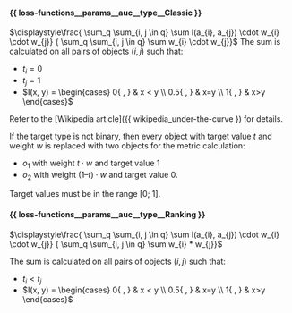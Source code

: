 
#### {{ loss-functions__params__auc__type__Classic }}
$\displaystyle\frac{ \sum_q \sum_{i, j \in q}  \sum I(a_{i}, a_{j}) \cdot w_{i} \cdot w_{j}} { \sum_q \sum_{i, j \in q}
                      \sum w_{i} \cdot w_{j}}$
The sum is calculated on all pairs of objects $(i,j)$ such that:
- $t_{i} = 0$
- $t_{j} = 1$
- $I(x, y) = \begin{cases} 0{ , } & x < y \\ 0.5{ , } & x=y \\ 1{ , } & x>y \end{cases}$

Refer to the [Wikipedia article]({{ wikipedia_under-the-curve }) for details.

If the target type is not binary, then every object with target value $t$ and weight $w$ is replaced with two objects for the metric calculation:

- $o_{1}$ with weight $t \cdot w$ and target value 1
- $o_{2}$ with weight $(1 – t) \cdot w$ and target value 0.

Target values must be in the range [0; 1].

#### {{ loss-functions__params__auc__type__Ranking }}

$\displaystyle\frac{ \sum_q \sum_{i, j \in q}  \sum I(a_{i}, a_{j}) \cdot w_{i} \cdot w_{j}} { \sum_q \sum_{i, j \in q} \sum w_{i} * w_{j}}$

The sum is calculated on all pairs of objects $(i,j)$ such that:
- $t_{i} < t_{j}$
- $I(x, y) = \begin{cases} 0{ , } & x < y \\ 0.5{ , } & x=y \\ 1{ , } & x>y \end{cases}$
